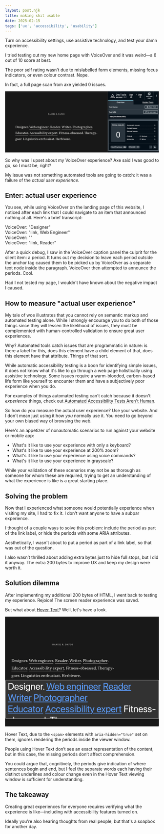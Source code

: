 ```yaml
---
layout: post.njk
title: making shit usable
date: 2025-02-15
tags: ['ux', 'accessibility', 'usability']
---
```


[apple-hover-text]: https://support.apple.com/guide/mac-help/view-a-larger-version-text-reading-typing-mchlb203bc78/mac
[automated-tests-arent-human]: https://danieldafoe.com/posts/automated-accessibility-tests-arent-human

<p class='summary'>
  Turn on accessibility settings, use assistive technology, and test your damn experience.
</p>

I tried testing out my new home page with VoiceOver and it was weird—a 6 out of 10 score at best.

The poor self rating wasn't due to mislabelled form elements, missing focus indicators, or even colour contrast. Nope.

In fact, a full page scan from axe yielded 0 issues.

![Browser window with danieldafoe.com landing page next to Brave dev tools, axe scan reporting 0 issues found](/assets/danieldafoe-landing-axe-results.png)

So why was I upset about my VoiceOver experience? Axe said I was good to go, so I must be, right?

My issue was not something automated tools are going to catch: it was a failure of the <em>actual user experience</em>.


## Enter: actual user experience

You see, while using VoiceOver on the landing page of this website, I noticed  after each link that I could navigate to an item that announced nothing at all. Here's a brief transcript:

VoiceOver: "Designer"
<br aria-hidden='true' />
VoiceOver: "link, Web Engineer"
<br aria-hidden='true' />
VoiceOver: ""
<br aria-hidden='true' />
VoiceOver: "link, Reader"

After a quick debug, I saw in the VoiceOver caption panel the culprit for the silent item: a period. It turns out my decision to leave each period outside the anchor tag caused them to be picked up by VoiceOver as a separate text node inside the paragraph. VoiceOver then attempted to announce the periods. Cool.

Had I not tested my page, I wouldn't have known about the negative impact I caused.


## How to measure "actual user experience"

My tale of woe illustrates that you cannot rely on semantic markup and automated testing alone. While I strongly encourage you to do both of those things since they will lessen the likelihood of issues, they must be complemented with human-controlled validation to ensure great user experiences.

Why? Automated tools catch issues that are programmatic in nature: is there a label for this, does this element have a child element of that, does this element have that attribute. Things of that sort.

While automatic accessibility testing is a boon for identifying simple issues, it does not know what it's like to go through a web page holistically using assistive technology. Some issues require a warm-blooded, carbon-based life form like yourself to encounter them and have a subjectively poor experience when you do.

For examples of things automated testing can't catch because it doesn't <em>experience</em> things, check out [Automated Accessibility Tests Aren't Human][automated-tests-arent-human].

So how do you measure the actual user experience? Use your website. And I don't mean just using it how <em>you</em> normally use it. You need to go beyond your own biased way of browsing the web.

Here's an appetizer of nonautomatic scenarios to run against your website or mobile app:
- What's it like to use your experience with only a keyboard?
- What's it like to use your experience at 200% zoom?
- What's it like to use your experience using voice commands?
- What's it like to use your experience in grayscale?

While your validation of these scenarios may not be as thorough as someone for whom these are required, trying to get an understanding of what the experience is like is a great starting place.


## Solving the problem

Now that I experienced what someone would potentially experience when visiting my site, I had to fix it. I don't want anyone to have a subpar experience.

I thought of a couple ways to solve this problem: include the period as part of the link label, or hide the periods with some ARIA attributes.

Aesthetically, I wasn't about to put a period as part of a link label, so that was out of the question.

I also wasn’t thrilled about adding extra bytes just to hide full stops, but I did it anyway. The extra 200 bytes to improve UX and keep my design were worth it.


## Solution dilemma

After implementing my additional 200 bytes of HTML, I went back to testing my experience. Rejoice! The screen reader experience was saved.

But what about [Hover Text][apple-hover-text]? Well, let's have a look.

![Home page of danieldafoe.com, Hover Text viewer window showing enlarged text of biography paragraph including single and two-word phrases with some underlined, no periods after link names](/assets/bio-hover-text.png)

Hover Text, due to the `<span>` elements with `aria-hidden="true"` set on them, ignores rendering the periods inside the viewer window.

People using Hover Text don’t see an exact representation of the content, but in this case, the missing periods don’t affect comprehension.

You could argue that, cognitively, the periods give indication of where sentences begin and end, but I feel the separate words each having their distinct underlines and colour change even in the Hover Text viewing window is sufficient for understanding.


## The takeaway

Creating great experiences for everyone requires verifying what the experience is like—including with accessibility features turned on.

Ideally you're also hearing thoughts from real people, but that's a soapbox for another day.